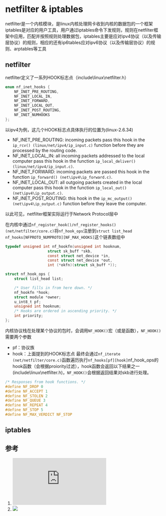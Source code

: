 # netfilter & iptables
netfilter是一个内核模块，是linux内核处理网卡收到内核的数据包的一个框架
iptables是对应的用户工具，用户通过iptables命令下发规则，规则在netfilter框架中应用，匹配并按照规则处理数据包，iptables主要是应对ipv4协议（以及传输层协议）的规则，相应的还有ip6tables应对ipv6协议（以及传输层协议）的规则、arptables等工具
## netfilter
netfilter定义了一系列HOOK标志点（include\linux\netfilter.h）
```C
enum nf_inet_hooks {
	NF_INET_PRE_ROUTING,
	NF_INET_LOCAL_IN,
	NF_INET_FORWARD,
	NF_INET_LOCAL_OUT,
	NF_INET_POST_ROUTING,
	NF_INET_NUMHOOKS
};
```
以ipv4为例，这几个HOOK标志点具体执行的位置为(linux-2.6.34)
- NF_INET_PRE_ROUTING: incoming packets pass this hook in the `ip_rcv() (linux/net/ipv4/ip_input.c)` function before they are processed by the routing code.
- NF_INET_LOCAL_IN: all incoming packets addressed to the local computer pass this hook in the function `ip_local_deliver() (linux/net/ipv4/ip_input.c)`.
- NF_INET_FORWARD: incoming packets are passed this hook in the function `ip_forward() (net\ipv4\ip_forward.c)`.
- NF_INET_LOCAL_OUT: all outgoing packets created in the local computer pass this hook in the function `ip_local_out() (net\ipv4\ip_output.c)`.
- NF_INET_POST_ROUTING: this hook in the `ip_mc_output() (net\ipv4\ip_output.c)` function before they leave the computer.

以此可见，netfilter框架实际运行于Network Protocol层中

在内核中通过`nf_register_hook()/nf_register_hooks() (net/netfilter/core.c)`将`nf_hook_ops`注册到`struct list_head nf_hooks[NFPROTO_NUMPROTO][NF_MAX_HOOKS]`这个链表数组中
```C
typedef unsigned int nf_hookfn(unsigned int hooknum,
			       struct sk_buff *skb,
			       const struct net_device *in,
			       const struct net_device *out,
			       int (*okfn)(struct sk_buff *));

struct nf_hook_ops {
	struct list_head list;

	/* User fills in from here down. */
	nf_hookfn *hook;
	struct module *owner;
	u_int8_t pf;
	unsigned int hooknum;
	/* Hooks are ordered in ascending priority. */
	int priority;
};
```
内核协议栈在处理某个协议的包时，会调用`NF_HOOK()`宏（或是函数），`NF_HOOK()`需要两个参数
- pf：协议族
- hook：上面提到的HOOK标志点
最终会通过`nf_iterate (net/netfilter/core.c)`函数遍历执行`nf_hooks[pf][hook]`nf_hook_ops的hook函数（会根据proiority过滤），hook函数会返回以下结果之一(include\linux\netfilter.h)，`NF_HOOK()`会根据返回结果对skb进行处理。
```C
/* Responses from hook functions. */
#define NF_DROP 0
#define NF_ACCEPT 1
#define NF_STOLEN 2
#define NF_QUEUE 3
#define NF_REPEAT 4
#define NF_STOP 5
#define NF_MAX_VERDICT NF_STOP
```
## iptables
## 参考
1. ![netfilter源码和tc使用介绍（翻译自Traffic Control HOWTO）](https://wiki.dreamrunner.org/public_html/Linux/Networks/netfilter.html)
2. ![](https://zchan.moe/2024/08/25/%E5%A6%82%E4%BD%95%E9%85%8D%E7%BD%AEiptables/)